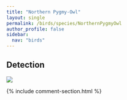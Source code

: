 ```yaml
---
title: "Northern Pygmy-Owl"
layout: single
permalink: /birds/species/NorthernPygmyOwl
author_profile: false
sidebar:
  nav: "birds"
---
```


<h2>Detection</h2>

<img src="https://beallen.github.io/DevelopmentWebsite/assets/images/birds/NorthernPygmyOwl/det.jpg">

{% include comment-section.html %}
